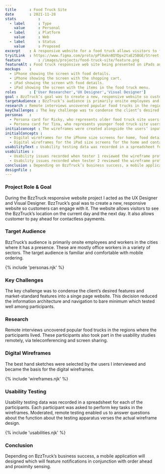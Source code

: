 ```yaml
---
title      : Food Truck Site
date       : 2021-11-28
stats          : 
  - label      : Type
    value      : Personal
  - label      : Platform
    value      : Web
  - label      : Status
    value      : Proposed
excerpt    : A responsive website for a food truck allows visitors to find its daily location and pay ahead.
tryitLink  : https://www.figma.com/proto/pPlHakn8QYDpx2taE25BGE/Street-Food-Vendor?page-id=418%3A151920&node-id=67%3A1184&viewport=241%2C48%2C0.5&scaling=scale-down&starting-point-node-id=67%3A1184
feature        : /images/projects/food-truck-site/feature.png
featureAlt : Food truck responsive web site being presented on iPads and iPhones.
mockups    : 
  - iPhone showing the screen with food details.
  - iPhone showing the screen with the shopping cart.
  - iPad showing the screen wth food details.
  - iPad showing the screen with the items in the food truck menu.
roles      : ['User Researcher','UX Designer','Visual Designer']
goal : BzzTruck’s goal was to create a new, responsive website so customers can engage with it. The website allows visitors to see the BzzTruck’s location on the current day and the next day. It also allows customer to pay ahead for contactless payments.
targetAudience : BzzTruck’s audience is primarily onsite employees and workers in the cities where it has a presence. These are mostly office workers in a variety of sectors. The target audience is familiar and comfortable with mobile ordering.
research : Remote interviews uncovered popular food trucks in the regions where the participants lived. These participants also took part in the usability studies remotely, via teleconferencing and screen sharing.
keyChallenges : The key challenge was to condense the client’s desired features and market-standard features into a singe page website. This decision reduced the information architecture and navigation to bare minimum which tested well among participants.
personas   : 
  - Persona card for Ricky, who represents older food truck site users and users who are pressed for time.
  - Persona card for Tina, who represents younger food truck site users and users who want a daily food experience.
initialconcept : The wireframes were created alongside the users’ input. Their interviews became the basis for decisions made in the digital wireframes.
initialConcepts : 
  - Digital wireframes for the iPhone size screens for home, food details, payment, and shopping cart screens.
  - Digital wireframes for the iPad size screens for the home and contact screens.
usabilityText : Usability testing data was recorded in a spreadsheet for each of the participants. Each participant was asked to perform key tasks in the wireframes. Moderated, remote testing enabled us to answer questions about the function about the testing apparatus verses the actual wireframe design.
usabilities : 
  - Usability issues recorded when tester 1 reviewed the wireframe prototype.
  - Usability issues recorded when tester 2 reviewed the wireframe prototype.
conclusion : Depending on BzzTruck’s business success, a mobile application will designed which will feature notifications in conjunction with order ahead and proximity sensing.
designFile : 
---
```


### Project Role & Goal

During the BzzTruck responsive website project I acted as the UX Designer and Visual Designer. BzzTruck’s goal was to create a new, responsive website so customers can engage with it. The website allows visitors to see the BzzTruck’s location on the current day and the next day. It also allows customer to pay ahead for contactless payments.

### Target Audience

BzzTruck’s audience is primarily onsite employees and workers in the cities where it has a presence. These are mostly office workers in a variety of sectors. The target audience is familiar and comfortable with mobile ordering.

{% include 'personas.njk' %}

### Key Challenges

The key challenge was to condense the client’s desired features and market-standard features into a singe page website. This decision reduced the information architecture and navigation to bare minimum which tested well among participants.

### Research

Remote interviews uncovered popular food trucks in the regions where the participants lived. These participants also took part in the usability studies remotely, via teleconferencing and screen sharing.

### Digital Wireframes

The best hand sketches were selected by the users I interviewed and became the basis for the digital wireframes.

{% include 'wireframes.njk' %}

### Usability Testing

Usability testing data was recorded in a spreadsheet for each of the participants. Each participant was asked to perform key tasks in the wireframes. Moderated, remote testing enabled us to answer questions about the function about the testing apparatus verses the actual wireframe design.

{% include 'usabilities.njk' %}

### Conclusion

Depending on BzzTruck’s business success, a mobile application will designed which will feature notifications in conjunction with order ahead and proximity sensing.
